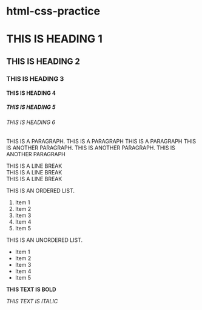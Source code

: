 # html-css-practice
<!DOCTYPE html>
<html lang="en">
<head>
    <meta charset="UTF-8">
    <meta name="viewport" content="width=device-width, initial-scale=1.0">
    <title>Document</title>
</head>
<body>
    <h1>THIS IS HEADING 1</h1>
    <h2>THIS IS HEADING 2</h2>
    <h3>THIS IS HEADING 3</h3>
    <h4>THIS IS HEADING 4</h4>
    <h5>THIS IS HEADING 5</h5>
    <h6>THIS IS HEADING 6</h6>
    <p>THIS IS A PARAGRAPH. THIS IS A PARAGRAPH THIS IS A PARAGRAPH THIS IS ANOTHER PARAGRAPH. THIS IS ANOTHER PARAGRAPH. THIS IS ANOTHER PARAGRAPH</p>
    <p>THIS IS A LINE BREAK<br>THIS IS A LINE BREAK<br>THIS IS A LINE BREAK</p>
    <p>THIS IS AN ORDERED LIST.</p>
    <ol>
        <li>Item 1</li>
        <li>Item 2</li>
        <li>Item 3</li>
        <li>Item 4</li>
        <li>Item 5</li>
    </ol>
    <p>THIS IS AN UNORDERED LIST.</p>
    <ul>
        <li>Item 1</li>
        <li>Item 2</li>
        <li>Item 3</li>
        <li>Item 4</li>
        <li>Item 5</li>
    </ul>
    <p><b>THIS TEXT IS BOLD</b></p>
    <p><i>THIS TEXT IS ITALIC</i></p>
</body>
</html>
